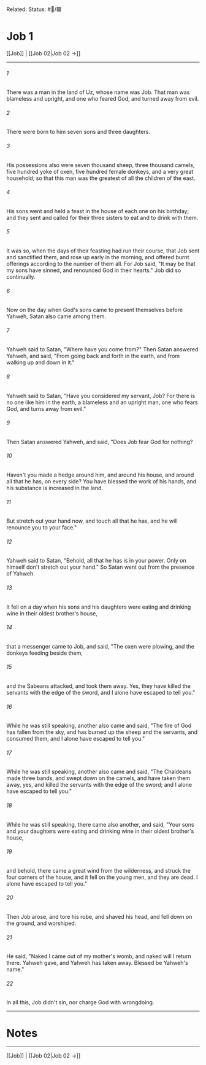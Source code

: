Related:
Status: #📖/🟥
# Job 1

[[Job]] | [[Job 02|Job 02 →]]
***



###### 1 
There was a man in the land of Uz, whose name was Job. That man was blameless and upright, and one who feared God, and turned away from evil. 

###### 2 
There were born to him seven sons and three daughters. 

###### 3 
His possessions also were seven thousand sheep, three thousand camels, five hundred yoke of oxen, five hundred female donkeys, and a very great household; so that this man was the greatest of all the children of the east. 

###### 4 
His sons went and held a feast in the house of each one on his birthday; and they sent and called for their three sisters to eat and to drink with them. 

###### 5 
It was so, when the days of their feasting had run their course, that Job sent and sanctified them, and rose up early in the morning, and offered burnt offerings according to the number of them all. For Job said, "It may be that my sons have sinned, and renounced God in their hearts." Job did so continually. 

###### 6 
Now on the day when God's sons came to present themselves before Yahweh, Satan also came among them. 

###### 7 
Yahweh said to Satan, "Where have you come from?" Then Satan answered Yahweh, and said, "From going back and forth in the earth, and from walking up and down in it." 

###### 8 
Yahweh said to Satan, "Have you considered my servant, Job? For there is no one like him in the earth, a blameless and an upright man, one who fears God, and turns away from evil." 

###### 9 
Then Satan answered Yahweh, and said, "Does Job fear God for nothing? 

###### 10 
Haven't you made a hedge around him, and around his house, and around all that he has, on every side? You have blessed the work of his hands, and his substance is increased in the land. 

###### 11 
But stretch out your hand now, and touch all that he has, and he will renounce you to your face." 

###### 12 
Yahweh said to Satan, "Behold, all that he has is in your power. Only on himself don't stretch out your hand." So Satan went out from the presence of Yahweh. 

###### 13 
It fell on a day when his sons and his daughters were eating and drinking wine in their oldest brother's house, 

###### 14 
that a messenger came to Job, and said, "The oxen were plowing, and the donkeys feeding beside them, 

###### 15 
and the Sabeans attacked, and took them away. Yes, they have killed the servants with the edge of the sword, and I alone have escaped to tell you." 

###### 16 
While he was still speaking, another also came and said, "The fire of God has fallen from the sky, and has burned up the sheep and the servants, and consumed them, and I alone have escaped to tell you." 

###### 17 
While he was still speaking, another also came and said, "The Chaldeans made three bands, and swept down on the camels, and have taken them away, yes, and killed the servants with the edge of the sword; and I alone have escaped to tell you." 

###### 18 
While he was still speaking, there came also another, and said, "Your sons and your daughters were eating and drinking wine in their oldest brother's house, 

###### 19 
and behold, there came a great wind from the wilderness, and struck the four corners of the house, and it fell on the young men, and they are dead. I alone have escaped to tell you." 

###### 20 
Then Job arose, and tore his robe, and shaved his head, and fell down on the ground, and worshiped. 

###### 21 
He said, "Naked I came out of my mother's womb, and naked will I return there. Yahweh gave, and Yahweh has taken away. Blessed be Yahweh's name." 

###### 22 
In all this, Job didn't sin, nor charge God with wrongdoing.

---
# Notes


***
[[Job]] | [[Job 02|Job 02 →]]
